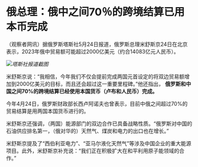 # 俄总理：俄中之间70％的跨境结算已用本币完成

（观察者网讯）据俄罗斯塔斯社5月24日报道，俄罗斯总理米舒斯京24日在北京表示，2023年俄中贸易额可能超过2000亿美元（约合14083亿元人民币）。

![](https://inews.gtimg.com/newsapp_bt/0/15799511826/1000)_塔斯社报道截图_

米舒斯京说：“我相信，今年我们不仅会提前完成两国元首设定的将双边贸易额增加到2000亿美元的目标，而且还会超过这一重要里程碑。”他还指出，
**俄罗斯和中国之间70%的跨境结算已经使用本国货币（卢布和人民币）完成。**

今年4月24日，俄罗斯财政部长西卢阿诺夫也曾表示，目前中俄之间超过70%的贸易结算是用两国本国货币进行的。

米舒斯京还强调，（两国）能源部门的双边合作已具备战略性质。“俄罗斯对中国的石油供应排名第一，（俄对华的）天然气、煤炭和电力的出口也在增长。”

米舒斯京提及了“西伯利亚电力”、“亚马尔液化天然气”等涉及中国企业的重大能源项目。此外，米舒斯京补充说：“我们正在积极扩大在和平利用原子能领域的合作。”

